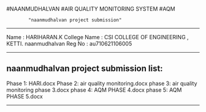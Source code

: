 #NAANMUDHALVAN
#AIR QUALITY MONITORING SYSTEM
#AQM

            "naanmudhalvan project submission"
            
------------------------------------------------------------
Name : HARIHARAN.K
College Name : CSI COLLEGE OF ENGINEERING , KETTI.
naanmudhalvan Reg No : au710621106005

-------------------------------------------------------------

naanmudhalvan project submission list:
-----------------------------------------------------------
Phase 1: HARI.docx
Phase 2: air quality monitoring.docx
phase 3: air quality monitoring phase 3.docx
phase 4: AQM PHASE 4.docx
phase 5: AQM PHASE 5.docx

------------------------------------------------------------
